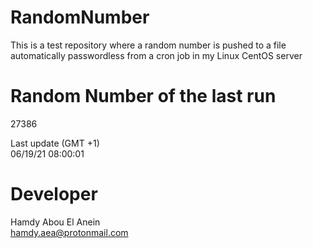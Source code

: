 # RandomNumber    
This is a test repository where a random number is pushed to a file automatically passwordless from a cron job in my Linux CentOS server    
# Random Number of the last run   
27386
      
Last update (GMT +1)    
06/19/21 08:00:01
# Developer    
Hamdy Abou El Anein   
hamdy.aea@protonmail.com
